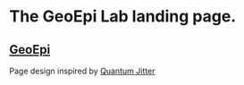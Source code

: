 # The GeoEpi Lab landing page.  
## [GeoEpi](https://geoepi.github.io/)
  
Page design inspired by [Quantum Jitter](https://www.quantumjitter.com/)
